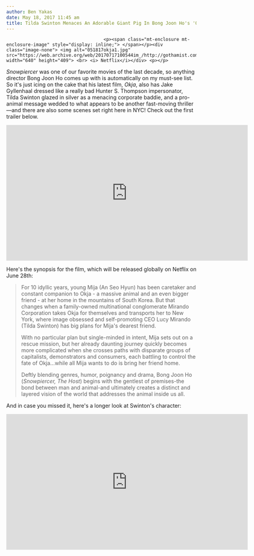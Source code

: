 ```yaml
---
author: Ben Yakas
date: May 18, 2017 11:45 am
title: Tilda Swinton Menaces An Adorable Giant Pig In Bong Joon Ho's 'Okja' Trailer
---
```


	
										<p><span class="mt-enclosure mt-enclosure-image" style="display: inline;"> </span></p><div class="image-none"> <img alt="051817okja1.jpg" src="https://web.archive.org/web/20170717100544im_/http://gothamist.com/attachments/byakas/051817okja1.jpg" width="640" height="409"> <br> <i> Netflix</i></div> <p></p>

<p><em>Snowpiercer</em> was one of our favorite movies of the last decade, so anything director Bong Joon Ho comes up with is automatically on my must-see list. So it&apos;s just icing on the cake that his latest film, <em>Okja</em>, also has Jake Gyllenhaal dressed like a really bad Hunter S. Thompson impersonator, Tilda Swinton glazed in silver as a menacing corporate baddie, and a pro-animal message wedded to what appears to be another fast-moving thriller&#x2014;and there are also some scenes set right here in NYC! Check out the first trailer below.</p>

<p><iframe width="640" height="360" src="https://web.archive.org/web/20170717100544if_/https://www.youtube.com/embed/AjCebKn4iic" frameborder="0" allowfullscreen></iframe></p>

<p>Here&apos;s the synopsis for the film, which will be released globally on Netflix on June 28th:</p>

<blockquote>For 10 idyllic years, young Mija (An Seo Hyun) has been caretaker and constant companion to Okja - a massive animal and an even bigger friend - at her home in the mountains of South Korea. But that changes when a family-owned multinational conglomerate Mirando Corporation takes Okja for themselves and transports her to New York, where image obsessed and self-promoting CEO Lucy Mirando (Tilda Swinton) has big plans for Mija&apos;s dearest friend.
 
With no particular plan but single-minded in intent, Mija sets out on a rescue mission, but her already daunting journey quickly becomes more complicated when she crosses paths with disparate groups of capitalists, demonstrators and consumers, each battling to control the fate of Okja...while all Mija wants to do is bring her friend home.
 
Deftly blending genres, humor, poignancy and drama, Bong Joon Ho (<em>Snowpiercer, The Host</em>) begins with the gentlest of premises-the bond between man and animal-and ultimately creates a distinct and layered vision of the world that addresses the animal inside us all.</blockquote>

<p>And in case you missed it, here&apos;s a longer look at Swinton&apos;s character:  </p>

<p><iframe width="640" height="360" src="https://web.archive.org/web/20170717100544if_/https://www.youtube.com/embed/J3O0FUFmSe0" frameborder="0" allowfullscreen></iframe></p>					
										
									
				
